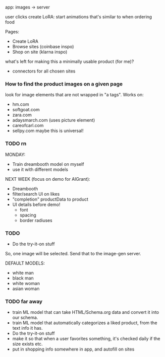 app: images -> server

user clicks create LoRA: start animations that's similar to when ordering food

Pages:

- Create LoRA
- Browse sites (coinbase inspo)
- Shop on site (klarna inspo)

what's left for making this a minimally usable product (for me)?

- connectors for all chosen sites

### How to find the product images on a given page

look for image elements that are not wrapped in "a tags". Works on:

- hm.com
- softgoat.com
- zara.com
- adaysmarch.com (uses picture element)
- careofcarl.com
- sellpy.com
  maybe this is universal!

### TODO rn

MONDAY:

- Train dreambooth model on myself
- use it with different models

NEXT WEEK (focus on demo for AIGrant):

- Dreambooth
- filter/search UI on likes
- "completion" productData to product
- UI details before demo!
  - font
  - spacing
  - border radiuses

### TODO

- Do the try-it-on stuff

So, one image will be selected. Send that to the image-gen server.

DEFAULT MODELS:

- white man
- black man
- white woman
- asian woman

### TODO far away

- train ML model that can take HTML/Schema.org data and convert it into our schema.
- train ML model that automatically categorizes a liked product, from the text info it has.
- Do the try-it-on stuff
- make it so that when a user favorites something, it's checked daily if the size exists etc.
- put in shopping info somewhere in app, and autofill on sites

###
